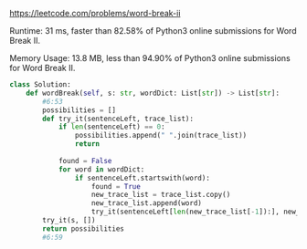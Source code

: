 https://leetcode.com/problems/word-break-ii


Runtime: 31 ms, faster than 82.58% of Python3 online submissions for Word Break II.

Memory Usage: 13.8 MB, less than 94.90% of Python3 online submissions for Word Break II.


```python
class Solution:
    def wordBreak(self, s: str, wordDict: List[str]) -> List[str]:
        #6:53
        possibilities = []
        def try_it(sentenceLeft, trace_list):
            if len(sentenceLeft) == 0:
                possibilities.append(" ".join(trace_list))
                return
            
            found = False
            for word in wordDict:
                if sentenceLeft.startswith(word):
                    found = True
                    new_trace_list = trace_list.copy()
                    new_trace_list.append(word)
                    try_it(sentenceLeft[len(new_trace_list[-1]):], new_trace_list)
        try_it(s, [])
        return possibilities
        #6:59
```
